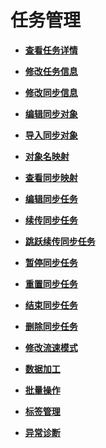 # 任务管理<a name="drs_TaskMangement"></a>

-   **[查看任务详情](查看任务详情（数据同步）.md)**  

-   **[修改任务信息](修改任务信息（数据同步）.md)**  

-   **[修改同步信息](修改同步信息.md)**  

-   **[编辑同步对象](编辑同步对象.md)**  

-   **[导入同步对象](导入同步对象.md)**  

-   **[对象名映射](对象名映射.md)**  

-   **[查看同步映射](查看同步映射.md)**  

-   **[编辑同步任务](编辑同步任务.md)**  

-   **[续传同步任务](续传同步任务.md)**  

-   **[跳跃续传同步任务](跳跃续传同步任务.md)**  

-   **[暂停同步任务](暂停同步任务.md)**  

-   **[重置同步任务](重置同步任务.md)**  

-   **[结束同步任务](结束同步任务.md)**  

-   **[删除同步任务](删除同步任务.md)**  

-   **[修改流速模式](修改流速模式(实时同步).md)**  

-   **[数据加工](数据加工.md)**  

-   **[批量操作](批量操作(实时同步).md)**  

-   **[标签管理](标签管理（数据同步）.md)**  

-   **[异常诊断](异常诊断(实时同步).md)**  


